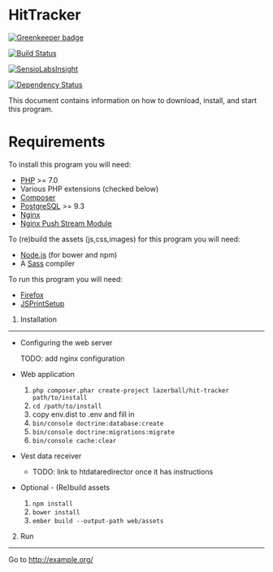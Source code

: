 HitTracker
========================

[![Greenkeeper badge](https://badges.greenkeeper.io/lazerball/HitTracker.svg)](https://greenkeeper.io/)

[![Build Status](https://travis-ci.org/lazerball/HitTracker.svg?branch=master)](https://travis-ci.org/lazerball/HitTracker)

[![SensioLabsInsight](https://insight.sensiolabs.com/projects/c98aecd9-b933-486b-b586-26387eca5474/mini.png)](https://insight.sensiolabs.com/projects/c98aecd9-b933-486b-b586-26387eca5474)

[![Dependency Status](https://www.versioneye.com/user/projects/543ce42464e43a3d9500003b/badge.svg?style=flat)](https://www.versioneye.com/user/projects/543ce42464e43a3d9500003b)


This document contains information on how to download, install, and start
this program.

Requirements
========================

To install this program you will need:

 * [PHP](http://php.net) >= 7.0
 * Various PHP extensions (checked below)
 * [Composer](http://getcomposer.org)
 * [PostgreSQL](http://postgresql.org) >= 9.3
 * [Nginx](http://nginx.org)
 * [Nginx Push Stream Module](https://github.com/wandenberg/nginx-push-stream-module)

To (re)build the assets (js,css,images) for this program you will need:

 * [Node.js](http://nodejs.org) (for bower and npm)
 * A [Sass](http://sass-lang.com) compiler

To run this program you will need:

 * [Firefox](http://www.getfirefox.org)
 * [JSPrintSetup](http://jsprintsetup.mozdev.org)


1) Installation
----------------------------------

 * Configuring the web server

   TODO: add nginx configuration

 * Web application

    1) `php composer.phar create-project lazerball/hit-tracker path/to/install`
    2) `cd /path/to/install`
    4) copy env.dist to .env and fill in
    5) `bin/console doctrine:database:create`
    6) `bin/console doctrine:migrations:migrate`
    7) `bin/console cache:clear`

 * Vest data receiver
   * TODO: link to htdataredirector once it has instructions

 * Optional - (Re)build assets

    1) `npm install`
    2) `bower install`
    3) `ember build --output-path web/assets`

2) Run
--------------------------------
  Go to http://example.org/
